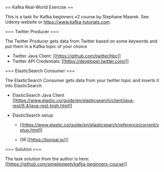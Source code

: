 == Kafka Real-World Exercise ==

This is a task for Kafka beginners v2 course by Stephane Maarek. 
See Udemy website or https://www.kafka-tutorials.com.

<!-- Here are some pointers for some exercises: -->

=== Twitter Producer ===

The Twitter Producer gets data from Twitter based on some keywords and put them 
in a Kafka topic of your choice

* Twitter Java Client: [[https://github.com/twitter/hbc]]
* Twitter API&nbsp;Credentials: [[https://developer.twitter.com/]]


=== ElasticSearch Consumer ===

The ElasticSearch Consumer gets data from your twitter topic and inserts it into ElasticSearch

* ElasticSearch Java Client [[https://www.elastic.co/guide/en/elasticsearch/client/java-rest/6.4/java-rest-high.html]]

* ElasticSearch setup
 
    * [[https://www.elastic.co/guide/en/elasticsearch/reference/current/setup.html]]

    * OR [[https://bonsai.io/]]


=== Solution === 

The task solution from the author is here: [[https://github.com/simplesteph/kafka-beginners-course]]